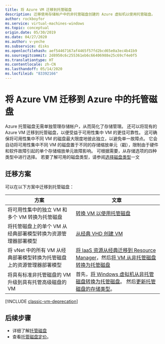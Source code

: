 ```yaml
---
title: 将 Azure VM 迁移到托管磁盘
description: 迁移使用存储帐户中的非托管磁盘创建的 Azure 虚拟机以使用托管磁盘。
author: rockboyfor
ms.service: virtual-machines-windows
ms.topic: conceptual
origin.date: 05/30/2019
ms.date: 04/27/2020
ms.author: v-yeche
ms.subservice: disks
ms.openlocfilehash: aef54467167af4465f57fd2bcd65e0a3ec4b41b9
ms.sourcegitcommit: 2d8950c6c255361eb6c66406988e25c69cf4e0f5
ms.translationtype: HT
ms.contentlocale: zh-CN
ms.lasthandoff: 05/14/2020
ms.locfileid: "83392166"
---
```

# <a name="migrate-azure-vms-to-managed-disks-in-azure"></a>将 Azure VM 迁移到 Azure 中的托管磁盘

Azure 托管磁盘无需单独管理存储帐户，从而简化了存储管理。  还可以将现有的 Azure VM 迁移到托管磁盘，以便受益于可用性集中 VM 的更佳可靠性。 这可确保将可用性集中不同 VM 的磁盘最大限度地彼此独立，以避免单一故障点。 它会自动将可用性集中不同 VM 的磁盘置于不同的存储缩放单元（戳），限制由于硬件和软件故障引起的单个存储缩放单元故障影响。
可根据需要，从存储选项的四种类型中进行选择。 若要了解可用的磁盘类型，请参阅[选择磁盘类型](disks-types.md)一文

## <a name="migration-scenarios"></a>迁移方案

可以在以下方案中迁移到托管磁盘：

|方案  |文章  |
|---------|---------|
|将可用性集中的独立 VM 和多个 VM 转换为托管磁盘     |[转换 VM 以使用托管磁盘](convert-unmanaged-to-managed-disks.md)         |
|将托管磁盘上的单个 VM 从经典部署模型转换为资源管理器部署模型     |[从经典 VHD 创建 VM](create-vm-specialized-portal.md)         |
|将 vNet 中的所有 VM 从经典部署模型转换为托管磁盘上的资源管理器部署模型     |[将 IaaS 资源从经典迁移到 Resource Manager](migration-classic-resource-manager-ps.md)，然后[将 VM 从非托管磁盘转换为托管磁盘](convert-unmanaged-to-managed-disks.md)         |
|将具有标准非托管磁盘的 VM 升级到具有托管高级磁盘的 VM     | 首先，[将 Windows 虚拟机从非托管磁盘转换为托管磁盘](convert-unmanaged-to-managed-disks.md)。 然后[更新托管磁盘的存储类型](convert-disk-storage.md)。         |

[!INCLUDE [classic-vm-deprecation](../../../includes/classic-vm-deprecation.md)]

## <a name="next-steps"></a>后续步骤

- 详细了解[托管磁盘](managed-disks-overview.md)
- 查看[托管磁盘定价](https://www.azure.cn/pricing/details/storage/managed-disks/)。

<!-- Update_Description: update meta properties, wording update, update link -->